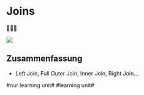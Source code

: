 # Joins
🧑‍🤝‍🧑

![][image-1]

## Zusammenfassung
- Left Join, Full Outer Join, Inner Join, Right Join…

[image-1]:	assets/Bildschirm%C2%ADfoto%202023-01-02%20um%2013.38.39.png

#nur learning unit# #learning unit#